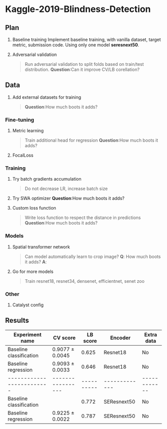 # Kaggle-2019-Blindness-Detection

## Plan

1. Baseline training
Implement baseline training, with vanilla dataset, target metric, submission code.
Using only one model **seresnext50**.

1. Adversarial validation
    > Run adversarial validation to split folds based on train/test distribution. 
    **Question**:Can it improve CV/LB corellation? 

## Data

1. Add external datasets for training
    > **Question**:How much boots it adds? 


### Fine-tuning
1. Metric learning
    > Train additional head for regression
    **Question**:How much boots it adds? 

1. FocalLoss

### Training
1. Try batch gradients accumulation
    > Do not decrease LR, increase batch size

1. Try SWA optimizer
    **Question**:How much boots it adds? 

1. Custom loss function
    > Write loss function to respect the distance in predictions
      **Question**:How much boots it adds? 

### Models

1. Spatial transformer network
    > Can model automatically learn to crop image?
    **Q**: How much boots it adds? 
    **A**: 

1. Go for more models
    > Train resnet18, resnet34, densenet, efficientnet, senet zoo

### Other

1. Catalyst config

## Results

| Experiment name         | CV score        | LB score | Encoder     | Extra data |
|-------------------------|-----------------|----------|-------------|------------|
| Baseline classification | 0.9077 ± 0.0045 | 0.625    | Resnet18    | No         |
| Baseline regression     | 0.9093 ± 0.0033 | 0.646    | Resnet18    | No         |
|-------------------------|-----------------|----------|-------------|------------|
| Baseline classification |                 | 0.772    | SEResnext50 | No         |
| Baseline regression     | 0.9225 ± 0.0022 | 0.787    | SEResnext50 | No         |
